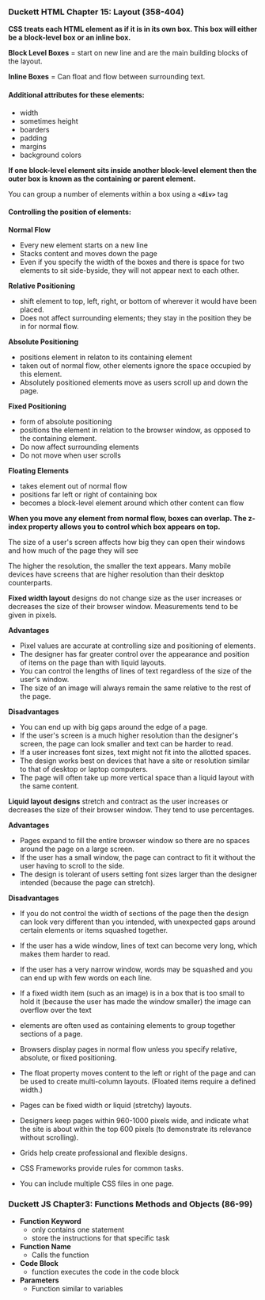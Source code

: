 ### Duckett HTML Chapter 15: Layout (358-404)

**CSS treats each HTML element as if it is in its own box. This box will either be a block-level box or an inline box.**

**Block Level Boxes** = start on new line and are the main building blocks of the layout.

**Inline Boxes** = Can float and flow between surrounding text.

#### Additional attributes for these elements:
- width
- sometimes height
- boarders
- padding
- margins
- background colors

**If one block-level element sits inside another block-level element then the outer box is known as the containing or parent element.**

You can group a number of elements within a box using a **`<div>`** tag

#### Controlling the position of elements:
**Normal Flow**
- Every new element starts on a new line
- Stacks content and moves down the page
- Even if you specify the width of the boxes and there is space for two elements to sit side-byside, they will not appear next to each other.

**Relative Positioning**
- shift element to top, left, right, or bottom of wherever it would have been placed.
- Does not affect surrounding elements; they stay in the position they be in for normal flow.

**Absolute Positioning**
- positions element in relaton to its containing element
- taken out of normal flow, other elements ignore the space occupied by this element.
- Absolutely positioned elements move as users scroll up and down the page.

**Fixed Positioning**
- form of absolute positioning 
- positions the element in relation to the browser window, as opposed to the containing element.
- Do now affect surrounding elements
- Do not move when user scrolls

**Floating Elements**
- takes element out of normal flow
- positions far left or right of containing box
- becomes a block-level element around which other content can flow

**When you move any element from normal flow, boxes can overlap. The z-index property allows you to control which box appears on top.**

The size of a user's screen affects how big they can open their windows and how much of the page they will see

The higher the resolution, the smaller the text appears. Many mobile devices have screens that are higher resolution than their desktop counterparts.

**Fixed width layout** designs do not change size as the user increases or decreases the size of their browser window. Measurements tend to be given in pixels.

**Advantages**
- Pixel values are accurate at controlling size and positioning of elements.
- The designer has far greater control over the appearance and position of items on the page than with liquid layouts.
- You can control the lengths of lines of text regardless of the size of the user's window.
- The size of an image will always remain the same relative to the rest of the page.

**Disadvantages**
- You can end up with big gaps around the edge of a page.
- If the user's screen is a much higher resolution than the designer's screen, the page can look smaller and text can be harder to read.
- If a user increases font sizes, text might not fit into the allotted spaces.
- The design works best on devices that have a site or resolution similar to that of desktop or laptop computers.
- The page will often take up more vertical space than a liquid layout with the same content.

**Liquid layout designs** stretch and contract as the user increases or decreases the
size of their browser window. They tend to use percentages.

**Advantages**
- Pages expand to fill the entire browser window so there are no spaces around the page on a large screen.
- If the user has a small window, the page can contract to fit it without the user having to scroll to the side.
- The design is tolerant of users setting font sizes larger than the designer intended (because the page can stretch).

**Disadvantages**
- If you do not control the width of sections of the page then the design can look very different than you intended, with unexpected gaps around certain elements or items squashed together.
- If the user has a wide window, lines of text can become very long, which makes them harder to read.
- If the user has a very narrow window, words may be squashed and you can end up with few words on each line.
- If a fixed width item (such as an image) is in a box that is too small to hold it (because the user has made the window smaller) the image can overflow over the text
 
- <div> elements are often used as containing elements to group together sections of a page.
- Browsers display pages in normal flow unless you specify relative, absolute, or fixed positioning.
- The float property moves content to the left or right of the page and can be used to create multi-column layouts. (Floated items require a defined width.)
- Pages can be fixed width or liquid (stretchy) layouts.
- Designers keep pages within 960-1000 pixels wide, and indicate what the site is about within the top 600 pixels (to demonstrate its relevance without scrolling).
- Grids help create professional and flexible designs. 
- CSS Frameworks provide rules for common tasks. 
- You can include multiple CSS files in one page.



### Duckett JS Chapter3: Functions Methods and Objects (86-99)

- **Function Keyword**
  - only contains one statement
  - store the instructions for that specific task
- **Function Name**
  - Calls the function
- **Code Block**
  - function executes the code in the code block
- **Parameters**
  - Function similar to variables



